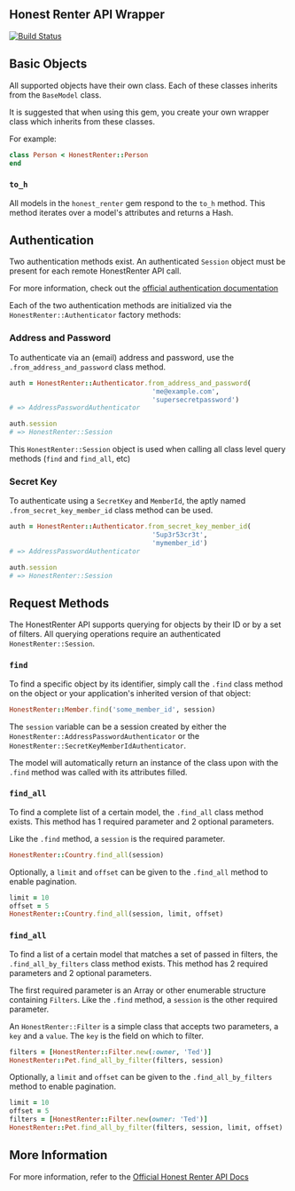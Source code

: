 ## Honest Renter API Wrapper

[![Build Status](https://travis-ci.org/yez/honest_renter.svg?branch=master)](https://travis-ci.org/yez/honest_renter)

## Basic Objects

All supported objects have their own class. Each of these classes inherits from the `BaseModel` class.

It is suggested that when using this gem, you create your own wrapper class which inherits from these classes.

For example:

```ruby
class Person < HonestRenter::Person
end
```

### `to_h`

All models in the `honest_renter` gem respond to the `to_h` method. This method iterates over a model's attributes and returns a Hash.

## Authentication

Two authentication methods exist. An authenticated `Session` object must be present for each remote HonestRenter API call.

For more information, check out the [official authentication documentation](https://honestrenter.com/api/docs/general-principles#authorization)

Each of the two authentication methods are initialized via the `HonestRenter::Authenticator` factory methods:

### Address and Password

To authenticate via an (email) address and password, use the `.from_address_and_password` class method.

```ruby
auth = HonestRenter::Authenticator.from_address_and_password(
                                    'me@example.com',
                                    'supersecretpassword')
# => AddressPasswordAuthenticator

auth.session
# => HonestRenter::Session
```

This `HonestRenter::Session` object is used when calling all class level query methods (`find` and  `find_all`, etc)

### Secret Key

To authenticate using a `SecretKey` and `MemberId`, the aptly named `.from_secret_key_member_id` class method can be used.

```ruby
auth = HonestRenter::Authenticator.from_secret_key_member_id(
                                    '5up3r53cr3t',
                                    'mymember_id')
# => AddressPasswordAuthenticator

auth.session
# => HonestRenter::Session
```

## Request Methods

The HonestRenter API supports querying for objects by their ID or by a set of filters. All querying operations require an authenticated `HonestRenter::Session`.

### `find`

To find a specific object by its identifier, simply call the `.find` class method on the object or your application's inherited version of that object:

```ruby
HonestRenter::Member.find('some_member_id', session)
```

The `session` variable can be a session created by either the `HonestRenter::AddressPasswordAuthenticator` or the `HonestRenter::SecretKeyMemberIdAuthenticator`.

The model will automatically return an instance of the class upon with the `.find` method was called with its attributes filled.

### `find_all`

To find a complete list of a certain model, the `.find_all` class method exists. This method has 1 required parameter and 2 optional parameters.

Like the `.find` method, a `session` is the required parameter.

```ruby
HonestRenter::Country.find_all(session)
```

Optionally, a `limit` and `offset` can be given to the `.find_all` method to enable pagination.

```ruby
limit = 10
offset = 5
HonestRenter::Country.find_all(session, limit, offset)
```

### `find_all`

To find a list of a certain model that matches a set of passed in filters, the `.find_all_by_filters` class method exists. This method has 2 required parameters and 2 optional parameters.

The first required parameter is an Array or other enumerable structure containing `Filters`. Like the `.find` method, a `session` is the other required parameter.

An `HonestRenter::Filter` is a simple class that accepts two parameters, a `key` and a `value`. The `key` is the field on which to filter.

```ruby
filters = [HonestRenter::Filter.new(:owner, 'Ted')]
HonestRenter::Pet.find_all_by_filter(filters, session)
```

Optionally, a `limit` and `offset` can be given to the `.find_all_by_filters` method to enable pagination.

```ruby
limit = 10
offset = 5
filters = [HonestRenter::Filter.new(owner: 'Ted')]
HonestRenter::Pet.find_all_by_filter(filters, session, limit, offset)
```

## More Information

For more information, refer to the [Official Honest Renter API Docs](https://www.honestrenter.com/api/docs)
